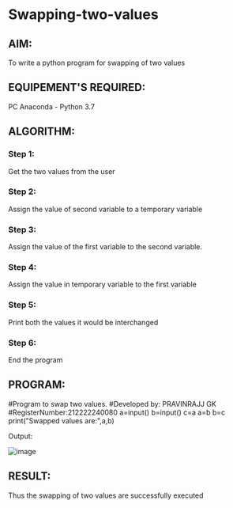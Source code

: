 # Swapping-two-values
## AIM:
To write a python program for swapping of two values
## EQUIPEMENT'S REQUIRED: 
PC
Anaconda - Python 3.7
## ALGORITHM: 
### Step 1:
Get the two values from the user
### Step 2: 
Assign the value of second variable to a temporary variable 
### Step 3: 
Assign the value of the first variable to the second variable.
### Step 4:  
Assign the value in temporary variable to the first variable
### Step 5: 
Print both the values it would be interchanged
### Step 6: 
End the program
## PROGRAM:

#Program to swap two values.
#Developed by: PRAVINRAJJ  GK
#RegisterNumber:212222240080
a=input()
b=input()
c=a
a=b
b=c
print("Swapped values are:",a,b)

Output:

![image](https://user-images.githubusercontent.com/117917674/228723537-495538da-f6f0-4b0d-bdb7-05426336de57.png)


## RESULT:
Thus the swapping of two values are successfully executed



